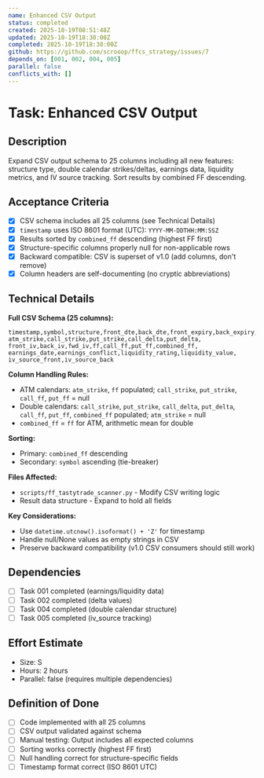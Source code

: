 ```yaml
---
name: Enhanced CSV Output
status: completed
created: 2025-10-19T08:51:48Z
updated: 2025-10-19T18:30:00Z
completed: 2025-10-19T18:30:00Z
github: https://github.com/scrooop/ffcs_strategy/issues/7
depends_on: [001, 002, 004, 005]
parallel: false
conflicts_with: []
---
```


# Task: Enhanced CSV Output

## Description
Expand CSV output schema to 25 columns including all new features: structure type, double calendar strikes/deltas, earnings data, liquidity metrics, and IV source tracking. Sort results by combined FF descending.

## Acceptance Criteria
- [x] CSV schema includes all 25 columns (see Technical Details)
- [x] `timestamp` uses ISO 8601 format (UTC): `YYYY-MM-DDTHH:MM:SSZ`
- [x] Results sorted by `combined_ff` descending (highest FF first)
- [x] Structure-specific columns properly null for non-applicable rows
- [x] Backward compatible: CSV is superset of v1.0 (add columns, don't remove)
- [x] Column headers are self-documenting (no cryptic abbreviations)

## Technical Details

**Full CSV Schema (25 columns):**
```csv
timestamp,symbol,structure,front_dte,back_dte,front_expiry,back_expiry,spot_price,
atm_strike,call_strike,put_strike,call_delta,put_delta,
front_iv,back_iv,fwd_iv,ff,call_ff,put_ff,combined_ff,
earnings_date,earnings_conflict,liquidity_rating,liquidity_value,
iv_source_front,iv_source_back
```

**Column Handling Rules:**
- ATM calendars: `atm_strike`, `ff` populated; `call_strike`, `put_strike`, `call_ff`, `put_ff` = null
- Double calendars: `call_strike`, `put_strike`, `call_delta`, `put_delta`, `call_ff`, `put_ff`, `combined_ff` populated; `atm_strike` = null
- `combined_ff` = `ff` for ATM, arithmetic mean for double

**Sorting:**
- Primary: `combined_ff` descending
- Secondary: `symbol` ascending (tie-breaker)

**Files Affected:**
- `scripts/ff_tastytrade_scanner.py` - Modify CSV writing logic
- Result data structure - Expand to hold all fields

**Key Considerations:**
- Use `datetime.utcnow().isoformat() + 'Z'` for timestamp
- Handle null/None values as empty strings in CSV
- Preserve backward compatibility (v1.0 CSV consumers should still work)

## Dependencies
- [ ] Task 001 completed (earnings/liquidity data)
- [ ] Task 002 completed (delta values)
- [ ] Task 004 completed (double calendar structure)
- [ ] Task 005 completed (iv_source tracking)

## Effort Estimate
- Size: S
- Hours: 2 hours
- Parallel: false (requires multiple dependencies)

## Definition of Done
- [ ] Code implemented with all 25 columns
- [ ] CSV output validated against schema
- [ ] Manual testing: Output includes all expected columns
- [ ] Sorting works correctly (highest FF first)
- [ ] Null handling correct for structure-specific fields
- [ ] Timestamp format correct (ISO 8601 UTC)
